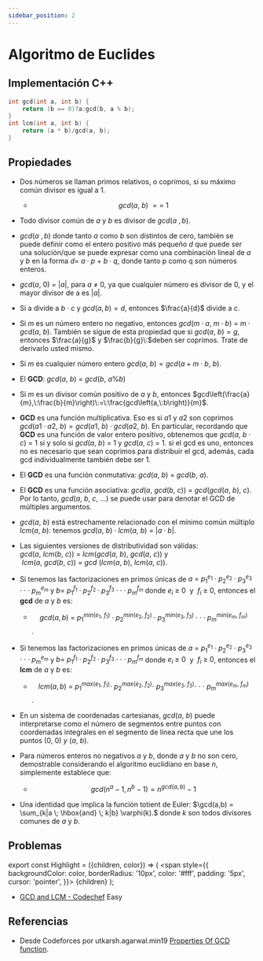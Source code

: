 ```yaml
---
sidebar_position: 2
---
```


# Algoritmo de Euclides

## Implementación C++
```cpp
int gcd(int a, int b) {
    return (b == 0)?a:gcd(b, a % b);
}
int lcm(int a, int b) {  
    return (a * b)/gcd(a, b);  
}
```

## Propiedades

* Dos números se llaman primos relativos, o coprimos, si su máximo común divisor es igual a 1.

    * $$gcd\left(a,\:b\right)\:==\:1$$

* Todo divisor común de $a$ y $b$ es divisor de $gcd(a\:,b)$.

* $gcd(a\:,b)$ donde tanto $a$ como $b$ son distintos de cero, también se puede definir como el entero positivo más pequeño $d$ que puede ser una solución/que se puede expresar como una combinación lineal de $a$ y $b$ en la forma $d=\:a\cdot p\:+\:b\cdot q$, donde tanto p como q son números enteros.

* $gcd\left(a,\:0\right)\:=\:\left|a\right|$, para $a\:\ne \:0$, ya que cualquier número es divisor de 0, y el mayor divisor de a es $|a|$.

* Si a divide a $b \cdot c$ y $gcd(a,b)=d$, entonces $\frac{a}{d}$ divide a $c$.

* Si $m$ es un número entero no negativo, entonces $gcd\left(m⋅a,\:m⋅b\right)\:=\:m⋅gcd\left(a,\:b\right)$. También se sigue de esta propiedad que si $gcd\left(a,\:b\right)=g$, entonces $\frac{a}{g}$ y $\frac{b}{g}\:$deben ser coprimos. Trate de derivarlo usted mismo.

* Si $m$ es cualquier número entero $gcd\left(a,\:b\right)=gcd\left(a+m\cdot b,\:b\right)$.

* El **GCD**: $gcd\left(a,\:b\right)\:=\:gcd\left(b,\:a\%b\right)$

* Si $m$ es un divisor común positivo de $a$ y $b$, entonces $gcd\left(\frac{a}{m},\:\frac{b}{m}\right)\:=\:\frac{gcd\left(a,\:b\right)}{m}$.

* **GCD** es una función multiplicativa. Eso es si $a1$ y $a2$ son coprimos $gcd\left(a1\cdot a2,\:b\right)=gcd\left(a1,\:b\right)\cdot gcd\left(a2,\:b\right)$. En particular, recordando que **GCD** es una función de valor entero positivo, obtenemos que $gcd\left(a,\:b⋅c\right)\:=\:1$ si y solo si $gcd\left(a,\:b\right)\:=\:1$ y $gcd\left(a,\:c\right)\:=\:1$. si el gcd es uno, entonces no es necesario que sean coprimos para distribuir el gcd, además, cada gcd individualmente también debe ser 1.

* El **GCD** es una función conmutativa: $gcd\left(a,\:b\right)\:=\:gcd\left(b,\:a\right)$.

* El **GCD** es una función asociativa: $gcd\left(a,\:gcd\left(b,\:c\right)\right)\:=\:gcd\left(gcd\left(a,\:b\right),\:c\right)$. Por lo tanto, $gcd\left(a,\:b,\:c,\:...\right)$ se puede usar para denotar el GCD de múltiples argumentos.

* $gcd\left(a,\:b\right)$ está estrechamente relacionado con el mínimo común múltiplo $lcm\left(a,\:b\right)$: tenemos $gcd\left(a,\:b\right)⋅lcm\left(a,\:b\right)\:=\:|a⋅b|$.

* Las siguientes versiones de distributividad son válidas: $gcd\left(a,\:lcm\left(b,\:c\right)\right)\:=\:lcm\left(gcd\left(a,\:b\right),\:gcd\left(a,\:c\right)\right)$ y $\:lcm\left(a,\:gcd\left(b,\:c\right)\right)\:=\:gcd\:\left(lcm\left(a,\:b\right),\:lcm\left(a,\:c\right)\right)$.

* Si tenemos las factorizaciones en primos únicas de $a\:=\:p_1^{e_1}⋅p_2^{e_2}⋅p_3^{e_3}⋅⋅⋅p_m^{e_m}$ y $b=\:p_1^{f_1}⋅p_2^{f_2}⋅p_3^{f_3}⋅⋅⋅p_m^{f_m}$ donde $e_i\:\ge \:0\:$ y $\:f_i\:\ge \:0$, entonces el **gcd** de $a$ y $b$ es:
    * $$gcd\left(a,b\right)\:=\:p_1^{min\left(e_1,\:f_1\right)}\cdot p_2^{min\left(e_2,\:f_2\right)}\cdot p_3^{min\left(e_3,\:f_3\right)}\cdot \cdot \cdot p_m^{min\left(e_m,\:f_m\right)}$$.

* Si tenemos las factorizaciones en primos únicas de $a\:=\:p_1^{e_1}⋅p_2^{e_2}⋅p_3^{e_3}⋅⋅⋅p_m^{e_m}$ y $b=\:p_1^{f_1}⋅p_2^{f_2}⋅p_3^{f_3}⋅⋅⋅p_m^{f_m}$ donde $e_i\:\ge \:0\:$ y $\:f_i\:\ge \:0$, entonces el **lcm** de $a$ y $b$ es:
    * $$lcm\left(a,b\right)\:=\:p_1^{max\left(e_1,\:f_1\right)}\cdot \:p_2^{max\left(e_2,\:f_2\right)}\cdot \:p_3^{max\left(e_3,\:f_3\right)}\cdot \:\cdot \:\cdot \:p_m^{max\left(e_m,\:f_m\right)}$$.

* En un sistema de coordenadas cartesianas, $gcd\left(a,\:b\right)$ puede interpretarse como el número de segmentos entre puntos con coordenadas integrales en el segmento de línea recta que une los puntos $\left(0,\:0\right)\:y\:\left(a,\:b\right).$

* Para números enteros no negativos $a$ y $b$, donde $a$ y $b$ no son cero, demostrable considerando el algoritmo euclidiano en base $n$, simplemente establece que:
    * $$gcd\left(n^a-1,n^b-1\right)=n^{gcd\left(a,b\right)}-1$$

* Una identidad que implica la función totient de Euler: $\gcd(a,b) = \sum_{k|a \; \hbox{and} \; k|b} \varphi(k).$ donde $k$ son todos divisores comunes de $a$ y $b$.

## Problemas

export const Highlight = ({children, color}) => (
  <span
    style={{
      backgroundColor: color,
      borderRadius: '10px',
      color: '#fff',
      padding: '5px',
      cursor: 'pointer',
    }}>
    {children}
  </span>
);

* [GCD and LCM - Codechef](https://www.codechef.com/problems/FLOW016) <Highlight color="#25c2a0">Easy</Highlight>

## Referencias

- Desde Codeforces por utkarsh.agarwal.min19 [Properties Of GCD function](https://codeforces.com/blog/entry/95694).
